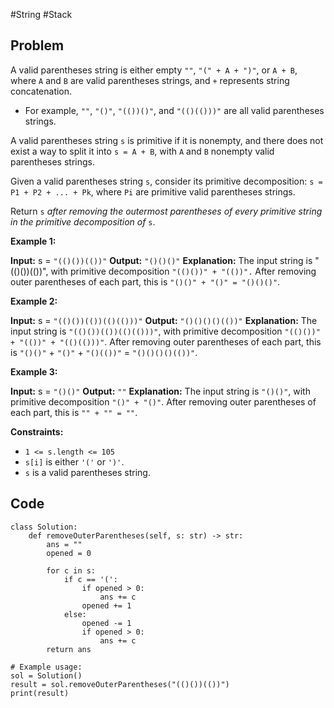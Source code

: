 #String #Stack 
## Problem
A valid parentheses string is either empty `""`, `"(" + A + ")"`, or `A + B`, where `A` and `B` are valid parentheses strings, and `+` represents string concatenation.

- For example, `""`, `"()"`, `"(())()"`, and `"(()(()))"` are all valid parentheses strings.

A valid parentheses string `s` is primitive if it is nonempty, and there does not exist a way to split it into `s = A + B`, with `A` and `B` nonempty valid parentheses strings.

Given a valid parentheses string `s`, consider its primitive decomposition: `s = P1 + P2 + ... + Pk`, where `Pi` are primitive valid parentheses strings.

Return `s` _after removing the outermost parentheses of every primitive string in the primitive decomposition of_ `s`.

**Example 1:**

**Input:** s = `"(()())(())"`
**Output:** `"()()()"`
**Explanation:** 
The input string is "(()())(())", with primitive decomposition `"(()())" + "(())".`
After removing outer parentheses of each part, this is `"()()" + "()" = "()()()"`.

**Example 2:**

**Input:** s = `"(()())(())(()(()))"`
**Output:** `"()()()()(())"`
**Explanation:** 
The input string is `"(()())(())(()(()))"`, with primitive decomposition `"(()())" + "(())" + "(()(()))"`.
After removing outer parentheses of each part, this is `"()()"` + `"()"` + `"()(())"` = `"()()()()(())"`.

**Example 3:**

**Input:** s = `"()()"`
**Output:** `""`
**Explanation:** 
The input string is `"()()"`, with primitive decomposition `"()" + "()"`.
After removing outer parentheses of each part, this is `"" + "" = ""`.

**Constraints:**

- `1 <= s.length <= 105`
- `s[i]` is either `'('` or `')'`.
- `s` is a valid parentheses string.

## Code
```run-python
class Solution:
    def removeOuterParentheses(self, s: str) -> str:
        ans = ""
        opened = 0

        for c in s:
            if c == '(':
                if opened > 0:
                    ans += c
                opened += 1
            else:
                opened -= 1
                if opened > 0:
                    ans += c
        return ans

# Example usage:
sol = Solution()
result = sol.removeOuterParentheses("(()())(())")
print(result)
```
